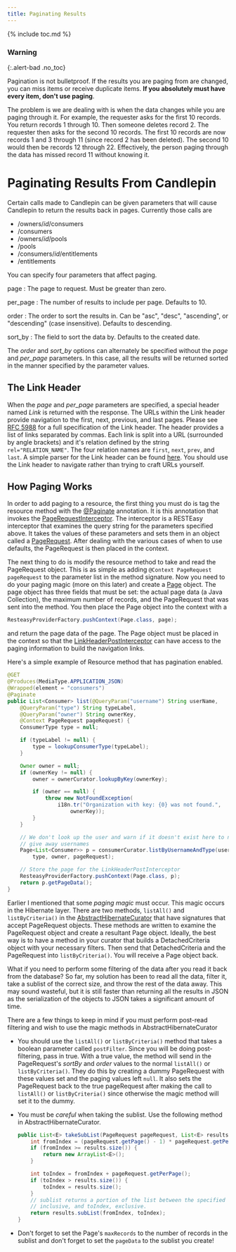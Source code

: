 ```yaml
---
title: Paginating Results
---
```

{% include toc.md %}

### Warning
{:.alert-bad .no_toc}

Pagination is not bulletproof.  If the results you are paging from are changed,
you can miss items or receive duplicate items.  **If you absolutely must have
every item, don't use paging**.

The problem is we are dealing with is when the data changes while you are
paging through it.  For example, the requester asks for the first 10 records.
You return records 1 through 10.  Then someone deletes record 2.  The requester
then asks for the second 10 records.  The first 10 records are now records 1
and 3 through 11 (since record 2 has been deleted).  The second 10 would then
be records 12 through 22.  Effectively, the person paging through the data has
missed record 11 without knowing it.

# Paginating Results From Candlepin
Certain calls made to Candlepin can be given parameters that will cause
Candlepin to return the results back in pages.  Currently those calls are

* /owners/*id*/consumers
* /consumers
* /owners/*id*/pools
* /pools
* /consumers/*id*/entitlements
* /entitlements

You can specify four parameters that affect paging.

page
: The page to request.  Must be greater than zero.

per_page
: The number of results to include per page.  Defaults to 10.

order
: The order to sort the results in.  Can be "asc", "desc", "ascending", or
"descending" (case insensitive).  Defaults to descending.

sort_by
: The field to sort the data by.  Defaults to the created date.

The _order_ and _sort_by_ options can alternately be specified without the
_page_ and _per_page_ parameters.  In this case, all the results will be
returned sorted in the manner specified by the parameter values.

## The Link Header
When the _page_ and _per_page_ parameters are specified, a special header named
*Link* is returned with the response.  The URLs within the Link header provide
navigation to the first, next, previous, and last pages.  Please see [RFC
5988](http://tools.ietf.org/html/rfc5988) for a full specification of the Link
header.  The header provides a list of links separated by commas.  Each link is
split into a URL (surrounded by angle brackets) and it's relation defined by
the string `rel="RELATION_NAME"`.  The four relation names are `first`, `next`,
`prev`, and `last`.  A simple parser for the Link header can be found
[here](https://github.com/eclipse/egit-github/blob/master/org.eclipse.egit.github.core/src/org/eclipse/egit/github/core/client/PageLinks.java).
You should use the Link header to navigate rather than trying to craft URLs
yourself.

## How Paging Works
In order to add paging to a resource, the first thing you must do is tag the
resource method with the
[@Paginate](https://github.com/candlepin/candlepin/blob/76e2404d2c08ff87085503f658203a6a7e75e715/src/main/java/org/candlepin/paging/Paginate.java)
annotation.  It is this annotation that invokes the
[PageRequestInterceptor](https://github.com/candlepin/candlepin/blob/master/server/src/main/java/org/candlepin/resteasy/interceptor/PageRequestInterceptor.java).
The interceptor is a RESTEasy interceptor that examines the query string for
the parameters specified above.  It takes the values of these parameters and
sets them in an object called a
[PageRequest](https://github.com/candlepin/candlepin/blob/76e2404d2c08ff87085503f658203a6a7e75e715/src/main/java/org/candlepin/paging/PageRequest.java).
After dealing with the various cases of when to use defaults, the
PageRequest is then placed in the context.

The next thing to do is modify the resource method to take and read the
PageRequest object.  This is as simple as adding `@Context PageRequest
pageRequest` to the parameter list in the method signature.  Now you need to do
your paging magic (more on this later) and create a
[Page](https://github.com/candlepin/candlepin/blob/76e2404d2c08ff87085503f658203a6a7e75e715/src/main/java/org/candlepin/paging/Page.java) object.  The page object has three fields that must be set: the actual page
data (a Java Collection), the maximum number of records, and the PageRequest
that was sent into the method.  You then place the Page object into the context
with a 

```java
ResteasyProviderFactory.pushContext(Page.class, page);
```

and return the page data of the page.  The Page object must be placed in the
context so that the
[LinkHeaderPostInterceptor](https://github.com/candlepin/candlepin/blob/76e2404d2c08ff87085503f658203a6a7e75e715/src/main/java/org/candlepin/resteasy/interceptor/LinkHeaderPostInterceptor.java)
can have access to the paging information to build the navigation links.

Here's a simple example of Resource method that has pagination enabled.

```java
@GET
@Produces(MediaType.APPLICATION_JSON)
@Wrapped(element = "consumers")
@Paginate
public List<Consumer> list(@QueryParam("username") String userName,
    @QueryParam("type") String typeLabel,
    @QueryParam("owner") String ownerKey,
    @Context PageRequest pageRequest) {
    ConsumerType type = null;

    if (typeLabel != null) {
        type = lookupConsumerType(typeLabel);
    }

    Owner owner = null;
    if (ownerKey != null) {
        owner = ownerCurator.lookupByKey(ownerKey);

        if (owner == null) {
            throw new NotFoundException(
                i18n.tr("Organization with key: {0} was not found.",
                    ownerKey));
        }
    }

    // We don't look up the user and warn if it doesn't exist here to not
    // give away usernames
    Page<List<Consumer>> p = consumerCurator.listByUsernameAndType(userName,
        type, owner, pageRequest);

    // Store the page for the LinkHeaderPostInterceptor
    ResteasyProviderFactory.pushContext(Page.class, p);
    return p.getPageData();
}
```

Earlier I mentioned that some _paging magic_ must occur.  This magic occurs in
the Hibernate layer.  There are two methods, `listAll()` and `listByCriteria()`
in the
[AbstractHibernateCurator](https://github.com/candlepin/candlepin/blob/master/server/src/main/java/org/candlepin/model/AbstractHibernateCurator.java)
that have signatures that accept PageRequest objects.  These methods are
written to examine the PageRequest object and create a resultant Page object.
Ideally, the best way is to have a method in your curator that builds a
DetachedCriteria object with your necessary filters.  Then send that
DetachedCriteria and the PageRequest into `listByCriteria()`.  You will receive
a Page object back.

What if you need to perform some filtering of the data after you read it back
from the database?  So far, my solution has been to read all the data, filter
it, take a sublist of the correct size, and throw the rest of the data away.
This may sound wasteful, but it is still faster than returning all the results
in JSON as the serialization of the objects to JSON takes a significant amount
of time.

There are a few things to keep in mind if you must perform post-read filtering
and wish to use the magic methods in AbstractHibernateCurator

* You should use the `listAll()` or `listByCriteria()` method that takes a
  boolean parameter called `postFilter`.  Since you will be doing
  post-filtering, pass in true.  With a true value, the method will send in the
  PageRequest's _sortBy_ and _order_ values to the normal `listAll()` or
  `listByCriteria()`.  They do this by creating a dummy PageRequest with these
  values set and the paging values left `null`.  It also sets the PageRequest
  back to the true pageRequest after making the call to `listAll()` or
  `listByCriteria()` since otherwise the magic method will set it to the dummy.
* You must be *careful* when taking the sublist.  Use the following method in
  AbstractHibernateCurator.

  ```java
  public List<E> takeSubList(PageRequest pageRequest, List<E> results) {
      int fromIndex = (pageRequest.getPage() - 1) * pageRequest.getPerPage();
      if (fromIndex >= results.size()) {
          return new ArrayList<E>();
      }

      int toIndex = fromIndex + pageRequest.getPerPage();
      if (toIndex > results.size()) {
          toIndex = results.size();
      }
      // sublist returns a portion of the list between the specified fromIndex,
      // inclusive, and toIndex, exclusive.
      return results.subList(fromIndex, toIndex);
  }
  ```
* Don't forget to set the Page's `maxRecords` to the number of records in the sublist and don't forget to set the `pageData` to the sublist you create!
